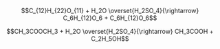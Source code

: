  $$C_{12}H_{22}O_{11} + H_2O \overset{H_2SO_4}{\rightarrow} C_6H_{12}O_6 + C_6H_{12}O_6$$

$$CH_3COOCH_3 + H_2O \overset{H_2SO_4}{\rightarrow} CH_3COOH + C_2H_5OH$$
